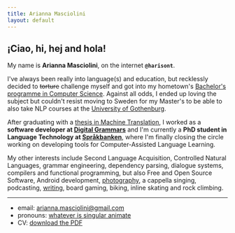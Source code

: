 ```yaml
---
title: Arianna Masciolini
layout: default
---
```


## ¡Ciao, hi, hej and hola!
My name is __Arianna Masciolini__, on the internet __`@harisont`__.

I've always been really into language(s) and education, but recklessly decided to ~~torture~~ challenge myself and got into my hometown's [Bachelor's programme in Computer Science](https://www.dmi.unipg.it/en/courses/computer-science-courses/bachelor-s-degree-in-computer-science). 
Against all odds, I ended up loving the subject but couldn't resist moving to Sweden for my Master's to be able to also take NLP courses at the [University of Gothenburg](https://www.gu.se/).

After graduating with a [thesis in Machine Translation](https://raw.githubusercontent.com/harisont/concept-alignment/master/thesis/final_report/synbased_ca_for_mt.pdf), I worked as a __software developer at [Digital Grammars](https://www.digitalgrammars.com/)__ and I'm currently a __PhD student in Language Technology at [Språkbanken](https://spraakbanken.gu.se/)__, where I'm finally closing the circle working on developing tools for Computer-Assisted Language Learning.

My other interests include Second Language Acquisition, Controlled Natural Languages, grammar engineering, dependency parsing, dialogue systems, compilers and functional programming, but also Free and Open Source Software, Android development, [photography](https://harisont.github.io/postcards-from-gothenburg/), a cappella singing, podcasting, [writing](blog.md), board gaming, biking, inline skating and rock climbing. 

---

- email: [arianna.masciolini@gmail.com](mailto:arianna.masciolini@gmail.com)
- pronouns: [whatever is singular animate](https://harisont.github.io/pronouns/)
- CV: [download the PDF](https://github.com/harisont/cv/raw/master/cv.pdf)
